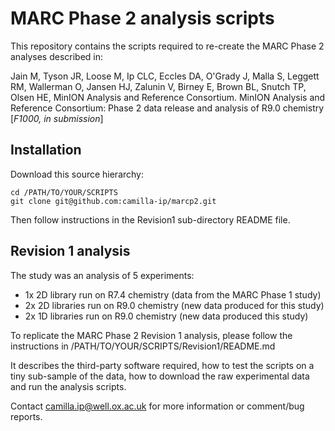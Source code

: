 # MARC Phase 2 analysis scripts

This repository contains the scripts required to re-create the MARC Phase 2 analyses described in:

Jain M, Tyson JR, Loose M, Ip CLC, Eccles DA, O\'Grady J, Malla S, Leggett RM, Wallerman O, Jansen HJ, Zalunin V, Birney E, Brown BL, Snutch TP, Olsen HE, MinION Analysis and Reference Consortium. MinION Analysis and Reference Consortium: Phase 2 data release and analysis of R9.0 chemistry [*F1000, in submission*]

## Installation

Download this source hierarchy:

```
cd /PATH/TO/YOUR/SCRIPTS
git clone git@github.com:camilla-ip/marcp2.git
```

Then follow instructions in the Revision1 sub-directory README file.

## Revision 1 analysis

The study was an analysis of 5 experiments:
- 1x 2D library run on R7.4 chemistry (data from the MARC Phase 1 study)
- 2x 2D libraries run on R9.0 chemistry (new data produced for this study)
- 2x 1D libraries run on R9.0 chemistry (new data produced this study)

To replicate the MARC Phase 2 Revision 1 analysis, please follow the instructions in /PATH/TO/YOUR/SCRIPTS/Revision1/README.md

It describes the third-party software required, how to test the scripts on a tiny sub-sample of the data, how to download the raw experimental data and run the analysis scripts.

Contact camilla.ip@well.ox.ac.uk for more information or comment/bug reports.
